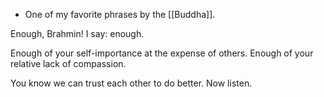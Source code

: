 - One of my favorite phrases by the [[Buddha]].

Enough, Brahmin!
I say: enough.

Enough of your self-importance at the expense of others.
Enough of your relative lack of compassion.

You know we can trust each other to do better.
Now listen.